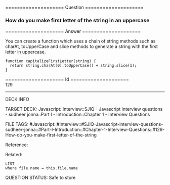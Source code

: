 ==================== Question ====================  

### How do you make first letter of the string in an uppercase  

==================== Answer ====================  

You can create a function which uses a chain of string methods such as charAt, toUpperCase and slice methods to generate a string with the first letter in uppercase.

<!-- codeblock-start -->
<pre><code class="hljs language-javascript"><span class="hljs-keyword">function</span> <span class="hljs-title function_">capitalizeFirstLetter</span>(<span class="hljs-params">string</span>) {
  <span class="hljs-keyword">return</span> string.<span class="hljs-title function_">charAt</span>(<span class="hljs-number">0</span>).<span class="hljs-title function_">toUpperCase</span>() + string.<span class="hljs-title function_">slice</span>(<span class="hljs-number">1</span>);
}
</code></pre>
<!-- codeblock-end -->

==================== Id ====================  
129

---

DECK INFO

TARGET DECK: Javascript::Interview::SJIQ - Javascript interview questions - sudheer jonna::Part I - Introduction::Chapter 1 - Interview Questions

FILE TAGS: #Javascript::#Interview::#SJIQ-Javascript-interview-questions-sudheer-jonna::#Part-I-Introduction::#Chapter-1-Interview-Questions::#129-How-do-you-make-first-letter-of-the-string

Reference:

Related:

```dataview
LIST
where file.name = this.file.name
```

QUESTION STATUS: Safe to store
